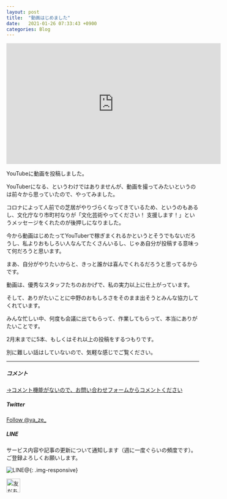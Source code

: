 ```yaml
---
layout: post
title:  "動画はじめました"
date:   2021-01-26 07:33:43 +0900
categories: Blog
---
```




<iframe width="560" height="315" src="https://www.youtube.com/embed/0BJLprwlq8E" frameborder="0" allow="accelerometer; autoplay; clipboard-write; encrypted-media; gyroscope; picture-in-picture" allowfullscreen></iframe>



YouTubeに動画を投稿しました。

YouTuberになる、というわけではありませんが、動画を撮ってみたいというのは前々から思っていたので、やってみました。

コロナによって人前での芝居がやりづらくなってきているため、というのもあるし、文化庁なり市町村なりが「文化芸術やってください！ 支援します！」というメッセージをくれたのが後押しになりました。

今から動画はじめたってYouTuberで稼ぎまくれるかというとそうでもないだろうし、私よりおもしろい人なんてたくさんいるし、じゃあ自分が投稿する意味って何だろうと思います。

まあ、自分がやりたいからと、きっと誰かは喜んでくれるだろうと思ってるからです。



動画は、優秀なスタッフたちのおかげで、私の実力以上に仕上がっています。

そして、ありがたいことに中野のおもしろさをそのまま出そうとみんな協力してくれています。

みんな忙しい中、何度も会議に出てもらって、作業してもらって、本当にありがたいことです。



2月末までに5本、もしくはそれ以上の投稿をするつもりです。

別に難しい話はしていないので、気軽な感じでご覧ください。









---
##### コメント
[→コメント機能がないので、お問い合わせフォームからコメントください]({{site.baseurl}}/docs/contact/)

##### Twitter

<a href="https://twitter.com/ya_ze_?ref_src=twsrc%5Etfw" class="twitter-follow-button" data-show-count="false">Follow @ya_ze_</a><script async src="https://platform.twitter.com/widgets.js" charset="utf-8"></script>


##### LINE

サービス内容や記事の更新について通知します（週に一度ぐらいの頻度です）。
ご登録よろしくお願いします。

![LINE@]({{site.baseurl}}/img/lineat.png){: .img-responsive}

<a href="https://line.me/R/ti/p/%40tqt3140x"><img height="36" border="0" alt="友だち追加" src="https://scdn.line-apps.com/n/line_add_friends/btn/ja.png"></a> 
